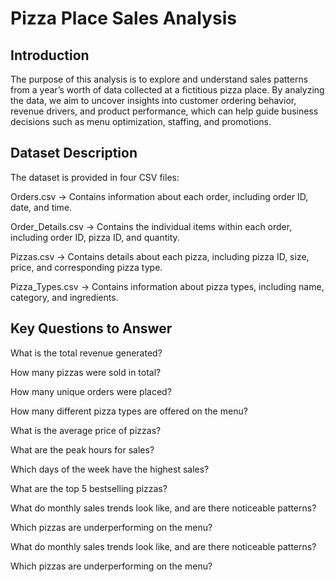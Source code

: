 # Pizza Place Sales Analysis

## Introduction

The purpose of this analysis is to explore and understand sales patterns from a year’s worth of data collected at a fictitious pizza place. By analyzing the data, we aim to uncover insights into customer ordering behavior, revenue drivers, and product performance, which can help guide business decisions such as menu optimization, staffing, and promotions.

## Dataset Description

The dataset is provided in four CSV files:

Orders.csv → Contains information about each order, including order ID, date, and time.

Order_Details.csv → Contains the individual items within each order, including order ID, pizza ID, and quantity.

Pizzas.csv → Contains details about each pizza, including pizza ID, size, price, and corresponding pizza type.

Pizza_Types.csv → Contains information about pizza types, including name, category, and ingredients.

## Key Questions to Answer

What is the total revenue generated?

How many pizzas were sold in total?

How many unique orders were placed?

How many different pizza types are offered on the menu?

What is the average price of pizzas?

What are the peak hours for sales?

Which days of the week have the highest sales?

What are the top 5 bestselling pizzas?

What do monthly sales trends look like, and are there noticeable patterns?

Which pizzas are underperforming on the menu?

What do monthly sales trends look like, and are there noticeable patterns?

Which pizzas are underperforming on the menu?
